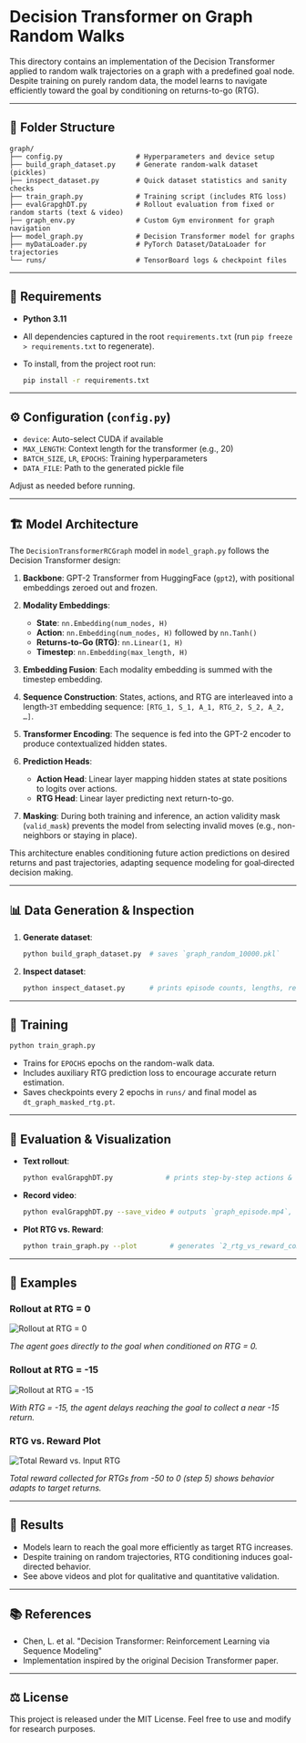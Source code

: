 # Decision Transformer on Graph Random Walks

This directory contains an implementation of the Decision Transformer applied to random walk trajectories on a graph with a predefined goal node. Despite training on purely random data, the model learns to navigate efficiently toward the goal by conditioning on returns-to-go (RTG).

---

## 📁 Folder Structure

```text
graph/
├── config.py                  # Hyperparameters and device setup
├── build_graph_dataset.py     # Generate random-walk dataset (pickles)
├── inspect_dataset.py         # Quick dataset statistics and sanity checks
├── train_graph.py             # Training script (includes RTG loss)
├── evalGrapghDT.py            # Rollout evaluation from fixed or random starts (text & video)
├── graph_env.py               # Custom Gym environment for graph navigation
├── model_graph.py             # Decision Transformer model for graphs
├── myDataLoader.py            # PyTorch Dataset/DataLoader for trajectories
└── runs/                      # TensorBoard logs & checkpoint files
```

---

## 🔧 Requirements

* **Python 3.11**
* All dependencies captured in the root `requirements.txt` (run `pip freeze > requirements.txt` to regenerate).
* To install, from the project root run:

  ```bash
  pip install -r requirements.txt
  ```

---

## ⚙️ Configuration (`config.py`)

* `device`: Auto-select CUDA if available
* `MAX_LENGTH`: Context length for the transformer (e.g., 20)
* `BATCH_SIZE`, `LR`, `EPOCHS`: Training hyperparameters
* `DATA_FILE`: Path to the generated pickle file

Adjust as needed before running.

---

## 🏗️ Model Architecture

The `DecisionTransformerRCGraph` model in `model_graph.py` follows the Decision Transformer design:

1. **Backbone**: GPT-2 Transformer from HuggingFace (`gpt2`), with positional embeddings zeroed out and frozen.
2. **Modality Embeddings**:

   * **State**: `nn.Embedding(num_nodes, H)`
   * **Action**: `nn.Embedding(num_nodes, H)` followed by `nn.Tanh()`
   * **Returns-to-Go (RTG)**: `nn.Linear(1, H)`
   * **Timestep**: `nn.Embedding(max_length, H)`
3. **Embedding Fusion**: Each modality embedding is summed with the timestep embedding.
4. **Sequence Construction**: States, actions, and RTG are interleaved into a length‑`3T` embedding sequence: `[RTG_1, S_1, A_1, RTG_2, S_2, A_2, …]`.
5. **Transformer Encoding**: The sequence is fed into the GPT-2 encoder to produce contextualized hidden states.
6. **Prediction Heads**:

   * **Action Head**: Linear layer mapping hidden states at state positions to logits over actions.
   * **RTG Head**: Linear layer predicting next return-to-go.
7. **Masking**: During both training and inference, an action validity mask (`valid_mask`) prevents the model from selecting invalid moves (e.g., non-neighbors or staying in place).

This architecture enables conditioning future action predictions on desired returns and past trajectories, adapting sequence modeling for goal‑directed decision making.

---

## 📊 Data Generation & Inspection

1. **Generate dataset**:

   ```bash
   python build_graph_dataset.py  # saves `graph_random_10000.pkl`
   ```
2. **Inspect dataset**:

   ```bash
   python inspect_dataset.py      # prints episode counts, lengths, reward stats
   ```

---

## 🚀 Training

```bash
python train_graph.py
```

* Trains for `EPOCHS` epochs on the random-walk data.
* Includes auxiliary RTG prediction loss to encourage accurate return estimation.
* Saves checkpoints every 2 epochs in `runs/` and final model as `dt_graph_masked_rtg.pt`.

---

## 🎥 Evaluation & Visualization

* **Text rollout**:

  ```bash
  python evalGrapghDT.py             # prints step-by-step actions & total reward
  ```
* **Record video**:

  ```bash
  python evalGrapghDT.py --save_video # outputs `graph_episode.mp4`, `state-*-RTG-*.mp4`
  ```
* **Plot RTG vs. Reward**:

  ```bash
  python train_graph.py --plot        # generates `2_rtg_vs_reward_comparison.png`
  ```

---

## 📸 Examples

### Rollout at RTG = 0

![Rollout at RTG = 0](state-8-RTG-0.gif)


*The agent goes directly to the goal when conditioned on RTG = 0.*

### Rollout at RTG = -15

![Rollout at RTG = -15](state-8-RTG-Minus15.gif)

*With RTG = -15, the agent delays reaching the goal to collect a near -15 return.*

### RTG vs. Reward Plot

![Total Reward vs. Input RTG](rtg_vs_reward_comparison.png)

*Total reward collected for RTGs from -50 to 0 (step 5) shows behavior adapts to target returns.*

---

## 📝 Results

* Models learn to reach the goal more efficiently as target RTG increases.
* Despite training on random trajectories, RTG conditioning induces goal-directed behavior.
* See above videos and plot for qualitative and quantitative validation.

---

## 📚 References

* Chen, L. et al. "Decision Transformer: Reinforcement Learning via Sequence Modeling"
* Implementation inspired by the original Decision Transformer paper.

---

## ⚖️ License

This project is released under the MIT License. Feel free to use and modify for research purposes.
